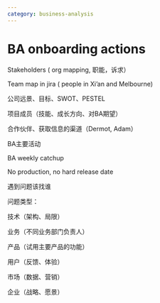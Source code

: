 ```yaml
---
category: business-analysis
---
```

# BA onboarding actions

Stakeholders ( org mapping, 职能，诉求）

Team map in jira ( people in Xi’an and Melbourne)

公司远景、目标、SWOT、PESTEL

项目成员（技能、成长方向、对BA期望）

合作伙伴、获取信息的渠道（Dermot, Adam）

BA主要活动

BA weekly catchup

No production, no hard release date

遇到问题该找谁

问题类型：

技术（架构、局限）

业务（不同业务部门负责人）

产品（试用主要产品的功能）

用户（反馈、体验）

市场（数据、营销）

企业（战略、愿景）
